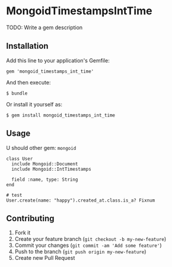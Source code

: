 # MongoidTimestampsIntTime

TODO: Write a gem description

## Installation

Add this line to your application's Gemfile:

    gem 'mongoid_timestamps_int_time'

And then execute:

    $ bundle

Or install it yourself as:

    $ gem install mongoid_timestamps_int_time

## Usage

U should other gem: `mongoid`

```
class User
  include Mongoid::Document
  include Mongoid::IntTimestamps

  field :name, type: String
end

# test
User.create(name: "happy").created_at.class.is_a? Fixnum
```

## Contributing

1. Fork it
2. Create your feature branch (`git checkout -b my-new-feature`)
3. Commit your changes (`git commit -am 'Add some feature'`)
4. Push to the branch (`git push origin my-new-feature`)
5. Create new Pull Request
